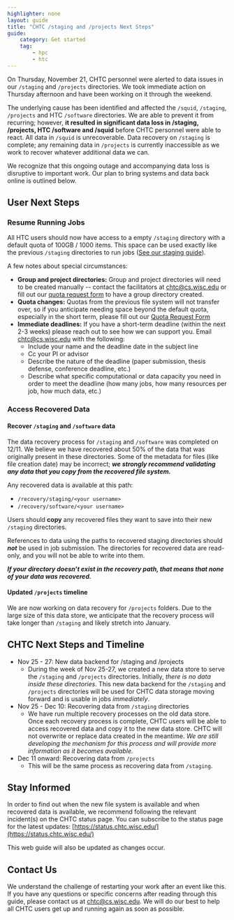 ```yaml
---
highlighter: none
layout: guide
title: "CHTC /staging and /projects Next Steps"
guide: 
    category: Get started
    tag:
        - hpc
        - htc
---
```


On Thursday, November 21, CHTC personnel were alerted to data issues in our `/staging` and `/projects` directories. We took immediate action on Thursday afternoon and have been working on it through the weekend. 

The underlying cause has been identified and affected the `/squid`, `/staging`, `/projects` and HTC `/software` directories. We are able to prevent it from recurring; however, **it resulted in significant data loss in /staging, /projects, HTC /software and /squid** before CHTC personnel were able to react. All data in `/squid` is unrecoverable. Data recovery on `/staging` is complete; any remaining data in `/projects` is currently inaccessible as we work to recover whatever additional data we can.

We recognize that this ongoing outage and accompanying data loss is disruptive to important work. Our plan to bring systems and data back online is outlined below. 

## User Next Steps

### Resume Running Jobs

All HTC users should now have access to a empty `/staging` directory with a default quota of 100GB / 1000 items. This space can be used exactly like the previous `/staging` directories to run jobs ([See our staging guide](https://chtc.cs.wisc.edu/uw-research-computing/file-avail-largedata)). 

A few notes about special circumstances: 
* **Group and project directories:** Group and project directories will need to be created manually -- contact the facilitators at chtc@cs.wisc.edu or fill out our [quota request form](https://chtc.cs.wisc.edu/uw-research-computing/quota-request) to have a group directory created. 
* **Quota changes:** Quotas from the previous file system will not transfer over, so if you anticipate needing space beyond the default quota, especially in the short term, please fill out our [Quota Request Form](https://chtc.cs.wisc.edu/uw-research-computing/quota-request)
* **Immediate deadlines:** If you have a short-term deadline (within the next 2-3 weeks) please reach out to see how we can support you. Email chtc@cs.wisc.edu with the following: 
	* Include your name and the deadline date in the subject line
	* Cc your PI or advisor
	* Describe the nature of the deadline (paper submission, thesis defense, conference deadline, etc.)
	* Describe what specific computational or data capacity you need in order to meet the deadline (how many jobs, how many resources per job, how much data, etc.)

### Access Recovered Data

#### Recover `/staging` and `/software` data

The data recovery process for `/staging` and `/software` was completed on 12/11. We believe we have recovered about 50% of the data that was originally present in these directories. Some of the metadata for files (like file creation date) may be incorrect; **_we strongly recommend validating any data that you copy from the recovered file system._**

Any recovered data is available at this path: 
  * `/recovery/staging/<your username>`
  * `/recovery/software/<your username>`

Users should **copy** any recovered files they want to save into their new `/staging` directories. 

References to data using the paths to recovered staging directories should ***not*** be used in job submission. The directories for recovered data are read-only, and you will not be able to write into them. 

**_If your directory doesn’t exist in the recovery path, that means that none of your data was recovered._**


#### Updated `/projects` timeline

We are now working on data recovery for `/projects` folders. Due to the large size of this data store, we anticipate that the recovery process will take longer than `/staging` and likely stretch into January. 


## CHTC Next Steps and Timeline

* Nov 25 - 27: New data backend for /staging and /projects
	* During the week of Nov 25-27, we created a new data store to serve the `/staging` and `/projects` directories. Initially, _there is no data inside these directories._ This new data backend for the `/staging` and `/projects` directories will be used for CHTC data storage moving forward and is usable in jobs _immediately_. 
* Nov 25 - Dec 10: Recovering data from `/staging` directories
	* We have run multiple recovery processes on the old data store. Once each recovery process is complete, CHTC users will be able to access recovered data and copy it to the new data store. CHTC will not overwrite or replace data created in the meantime.  _We are still developing the mechanism for this process and will provide more information as it becomes available._
* Dec 11 onward: Recovering data from `/projects`
	* This will be the same process as recovering data from `/staging`.  

## Stay Informed

In order to find out when the new file system is available and when recovered data is available, we recommend following the relevant incident(s) on the CHTC status page. You can subscribe to the status page for the latest updates: [https://status.chtc.wisc.edu/](https://status.chtc.wisc.edu/)

This web guide will also be updated as changes occur. 

## Contact Us

We understand the challenge of restarting your work after an event like this. If you have any questions or specific concerns after reading through this guide, please contact us at chtc@cs.wisc.edu. We will do our best to help all CHTC users get up and running again as soon as possible. 
